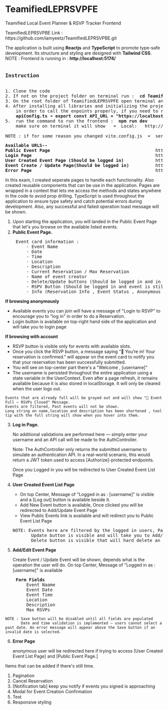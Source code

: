 # TeamifiedLEPRSVPFE
<p>Teamified Local Event Planner &amp; RSVP Tracker Frontend</p>
<p>TeamifiedLEPRSVPBE Link : https://github.com/iamyeetz/TeamifiedLEPRSVPBE.git</p>

The application is built using <strong>Reactjs</strong> and <strong>TypeScript</strong> to promote type-safe development. Its structure and styling are designed with <strong>Tailwind CSS</strong>.
NOTE : Frontend is running in : <strong>http://localhost:5174/</strong>

<pre>
<h3>Instruction</h3>
1. Clone the code
2. If not on the project folder on terminal run :  <strong>cd TeamifiedLEPRSVPFE</strong>
3. On the root folder of TeamifiedLEPRSVPFE open terminal and run : <strong>npm install</strong>
4. After installing all libraries and initializing the project check and make sure API Project is running on https://localhost:7038/api 
    in order to call the enpoints properly, if you need to run it on other port just change it on 
    <strong>apiConfig.ts ➜ export const API_URL = "https://localhost:7038/api";</strong>
5.  run the command to run the frontend :  <strong>npm run dev</strong>
    make sure on terminal it will show   ➜  Local:   http://localhost:5174/

NOTE : if for some reason you changed vite.config.js  ➜  server: {port: 5174,} you also need to update the CORS setup on project.cs ➜ policy.WithOrigins("http://localhost:5174")
</pre>



<pre>
<strong>Available URLS--</strong>
<strong>Public Event Page</strong>                                        http://localhost:5174/
<strong>Login Page</strong>                                               http://localhost:5174/login
<strong>User Created Event Page (Should be logged in)</strong>            http://localhost:5174/events
<strong>Event Create / Update Page(Should be logged in)</strong>          http://localhost:5174/addUpdateEvent/:id?
<strong>Error Page</strong>                                               http://localhost:5174/error
</pre>

In this exam, I created seperate pages to handle each functionality. Also created reusable components that can be use in the application. Pages are wrapped in a context that lets me access the methods and states anywhere in the code to avoid prop drilling. TypeScript is used throughout the application to ensure type safety and catch potential errors during development. Also, any successful and failed operation toast message will be shown.


1. Upon starting the application, you will landed in the Public Event Page that let's you browse on the available listed events.
2. <strong>Public Event Page.</strong>

<pre>
    Event card information : 
        - Event Name
        - Date
        - Time
        - Location
        - Description
        - Current Reservation / Max Reservation
        - Name of event creator
        - Delete/Update buttons (Should be logged in and in User Created Event Page)
        - RSPV Button (Should be logged in and event is still not full)
        - Info (Reservation Info , Event Status , Anonymous message) 
</pre>
<div>
    <strong>If browsing anonymously</strong> 
    <ul>
    <li>Available events you can join will have a message of "Login to RSVP" to encourage you to "log in" in order to do a Reservation.</li>
    <li>Login button is available on top-right hand side of the application and will take you to login page</li>
    </ul>
</div>                                                
    <strong>If browsing with account</strong>
    <ul>
    <li>RSVP button is visible only for events with available slots.</li>
    <li>Once you click the RSVP button, a message saying “🎉 You’re in! Your reservation is confirmed.” will appear on the event card to notify you that your reservation has been successfully submitted.</li>
    <li>You will see on top-center part there's a "Welcome , [username]"</li>
    <li>The username is persisted throughout the entire application using a state variable in the UserContext. Even after a page refresh, it remains available because it is also stored in localStorage. It will only be cleared when the user logs out.</li>
    </ul>

    
    Events that are already full will be grayed out and will show "🚫 Event Full – RSVPs Closed" Message. 
    Events are filtered, Past events will not be shown.
    Long string on name,location and description has been shortened , tool tip with the full string will show when you hover into them.
   
3. <strong>Log in Page.</strong>

    No additional validations are performed here — simply enter your username and an API call will be made to the AuthController.

    Note: The AuthController only returns the submitted username to simulate an authentication API. In a real-world scenario, this would return a JWT token used to access [Authorize]-protected endpoints.
    
    Once you Logged in you will be redirected to User Created Event List Page

4. <strong>User Created Event List Page</strong>
    
    <ul>
    <li>On top Center, Message of "Logged in as : [username]" is visible and a [Log out] button is available beside it.
    <li>Add New Event button is available, Once clicked you will be redirected to Add/Update Event Page
    <li>View Public Events link is available and will redirect you to Public Event List Page
    </ul>

    <pre>NOTE: Events here are filtered by the logged in users, Past events will not be shown.
          Update button is visible and will take you to Add/Update Event Page populating the fields based on the clicked event card
          Delete button is visible that will hard delete an event.</pre>
    
5. <strong>Add/Edit Event Page</strong>

    Create Event / Update Event will be shown, depends what is the operation the user will do.
    On top Center, Message of "Logged in as : [username]" is available

<pre>
    <strong>Form Fields</strong> 
        Event Naame
        Event Date
        Event Time
        Location
        Description
        Max RSVPs
</pre>

    NOTE : Save button will be disabled until all fields are populated
           Date and time validation is implemented — users cannot select a past date. An error message will appear above the Save button if an invalid date is selected.
           
6. <strong>Error Page</strong>

    anonymous user will be redirected here if trying to access [User Created Event List Page] and [Public Event Page.]



Items that can be added if there's still time.

1. Pagination
2. Cancel Reservation
3. [Notification tab] keep you notify if events you signed is approaching
4. Modal for Event Creation Confirmation
4. Test
5. Responsive styling
